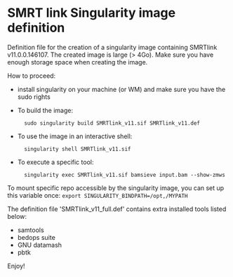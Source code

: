 # SMRT link Singularity image definition

Definition file for the creation of a singularity image containing SMRTlink v11.0.0.146107.
The created image is large (> 4Go). Make sure you have enough storage space when creating the image.

How to proceed:

- install singularity on your machine (or WM) and make sure you have the sudo rights
- To build the image:

        sudo singularity build SMRTlink_v11.sif SMRTlink_v11.def

- To use the image in an interactive shell:

        singularity shell SMRTlink_v11.sif 

- To execute a specific tool:

        singularity exec SMRTlink_v11.sif bamsieve input.bam --show-zmws

To mount specific repo accessible by the singularity image, you can set up this variable once: `export SINGULARITY_BINDPATH=/opt,/MYPATH` 

The definition file 'SMRTlink_v11_full.def' contains extra installed tools listed below:
- samtools
- bedops suite
- GNU datamash
- pbtk

Enjoy!
